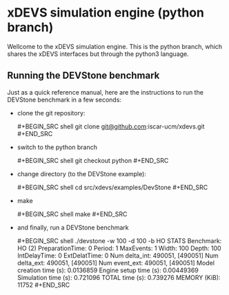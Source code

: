 # xDEVS simulation engine (python branch)

  Wellcome to the xDEVS simulation engine. This is the python branch, which shares the xDEVS interfaces but through the python3 language.

## Running the DEVStone benchmark
   
  Just as a quick reference manual, here are the instructions to run the DEVStone benchmark in a few seconds:

  - clone the git repository:

    #+BEGIN_SRC shell
      git clone git@github.com:iscar-ucm/xdevs.git
    #+END_SRC

  - switch to the python branch

    #+BEGIN_SRC shell
      git checkout python
    #+END_SRC

  - change directory (to the DEVStone example):

    #+BEGIN_SRC shell
      cd src/xdevs/examples/DevStone 
    #+END_SRC

  - make

    #+BEGIN_SRC shell
      make
    #+END_SRC

  - and finally, run a DEVStone benchmark

    #+BEGIN_SRC shell
      ./devstone -w 100 -d 100 -b HO
      STATS
      Benchmark: HO (2)
      PreparationTime: 0
      Period: 1
      MaxEvents: 1
      Width: 100
      Depth: 100
      IntDelayTime: 0
      ExtDelatTime: 0
      Num delta_int: 490051, [490051]
      Num delta_ext: 490051, [490051]
      Num event_ext: 490051, [490051]
      Model creation time (s): 0.0136859
      Engine setup time (s): 0.00449369
      Simulation time (s): 0.721096
      TOTAL time (s): 0.739276
      MEMORY (KiB): 11752
    #+END_SRC
